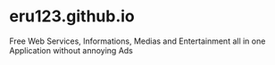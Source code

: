# eru123.github.io
Free Web Services, Informations, Medias and Entertainment all in one Application without annoying Ads
